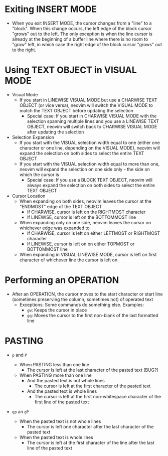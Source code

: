 # Exiting INSERT MODE
- When you exit INSERT MODE, the cursor changes from a "line" to a "block". When this change occurs, the left edge of the block cursor "grows" out to the left. The only exception is when the line cursor is already at the beginning of a buffer line where there is no room to "grow" left, in which case the right edge of the block cursor "grows" out to the right.

# Using TEXT OBJECT in VISUAL MODE
- Visual Mode
    - If you start in LINEWISE VISUAL MODE but use a CHARWISE TEXT OBJECT (or vice versa), neovim will switch the VISUAL MODE to match the TEXT OBJECT before updating the selection
        - Special case: If you start in CHARWISE VISUAL MODE with the selection spanning multiple lines and you use a LINEWISE TEXT OBJECT, neovim will switch back to CHARWISE VISUAL MODE after updating the selection
- Selection Expansion
    - If you start with the VISUAL selection width equal to one (either one character or one line, depending on the VISUAL MODE), neovim will expand the selection on both sides to select the entire TEXT OBJECT
    - If you start with the VISUAL selection width equal to more than one, neovim will expand the selection on one side only - the side on which the cursor is
        - Special case: If you use a BLOCK TEXT OBJECT, neovim will always expand the selection on both sides to select the entire TEXT OBJECT
- Cursor Location
    - When expanding on both sides, neovim leaves the cursor at the "ENDMOST" edge of the TEXT OBJECT
        - If CHARWISE, cursor is left on the RIGHTMOST character
        - If LINEWISE, cursor is left on the BOTTOMMOST line
    - When expanding only on one side, neovim leaves the cursor on whichever edge was expanded to
        - If CHARWISE, cursor is left on either LEFTMOST or RIGHTMOST character
        - If LINEWISE, cursor is left on on either TOPMOST or BOTTOMMOST line
    - When expanding in VISUAL LINEWISE MODE, cursor is left on first character of whichever line the cursor is left on

# Performing an OPERATION
- After an OPERATION, the cursor moves to the start character or start line (sometimes preserving the column, sometimes not) of operated text
    - Exceptions: Some commands do something else. Examples:
        - `gw`: Keeps the cursor in place
        - `gq`: Moves the cursor to the first non-blank of the last formatted line

# PASTING
- `p` and `P`
    - When PASTING less than one line
        - The cursor is left at the last character of the pasted text (BUG?)
    - When PASTING more than one line
        - And the pasted text is not whole lines
            - The cursor is left at the first character of the pasted text
        - And the pasted text is whole lines
            - The cursor is left at the first non-whitespace character of the first line of the pasted text

- `gp` an `gP`
    - When the pasted text is not whole lines
        - The cursor is left one character after the last character of the pasted text
    - When the pasted text is whole lines
        - The cursor is left at the first character of the line after the last line of the pasted text
